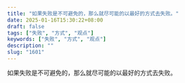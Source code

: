 ```yaml
---
title: "如果失败是不可避免的，那么就尽可能的以最好的方式去失败。"
date: 2025-01-16T15:30:22+08:00
draft: false
tags: ["失败", "方式", "观点"]
keywords: ["失败", "方式", "观点"]
description: ""
slug: "1601"
---
```


如果失败是不可避免的，那么就尽可能的以最好的方式去失败。
